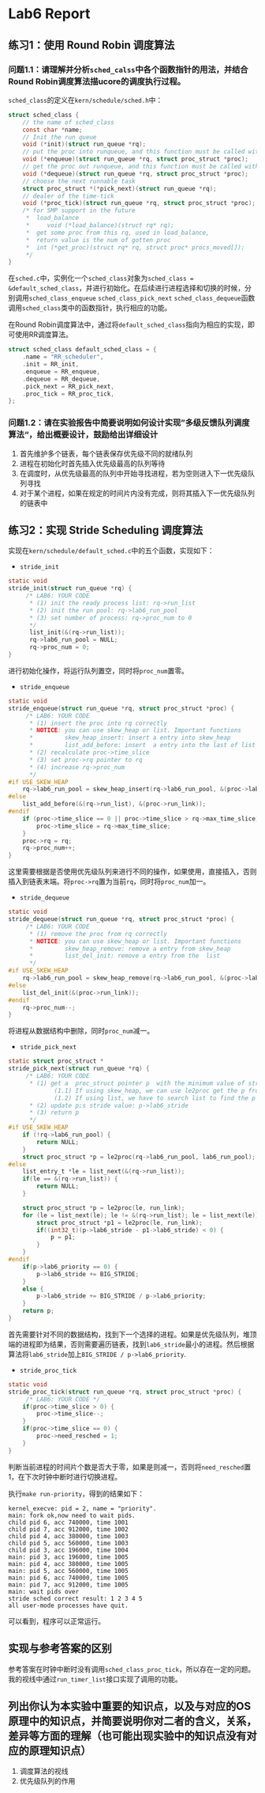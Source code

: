 # Lab6 Report

## 练习1：使用 Round Robin 调度算法

### 问题1.1：请理解并分析`sched_calss`中各个函数指针的用法，并结合Round Robin调度算法描ucore的调度执行过程。

`sched_class`的定义在`kern/schedule/sched.h`中：

```c
struct sched_class {
    // the name of sched_class
    const char *name;
    // Init the run queue
    void (*init)(struct run_queue *rq);
    // put the proc into runqueue, and this function must be called with rq_lock
    void (*enqueue)(struct run_queue *rq, struct proc_struct *proc);
    // get the proc out runqueue, and this function must be called with rq_lock
    void (*dequeue)(struct run_queue *rq, struct proc_struct *proc);
    // choose the next runnable task
    struct proc_struct *(*pick_next)(struct run_queue *rq);
    // dealer of the time-tick
    void (*proc_tick)(struct run_queue *rq, struct proc_struct *proc);
    /* for SMP support in the future
     *  load_balance
     *     void (*load_balance)(struct rq* rq);
     *  get some proc from this rq, used in load_balance,
     *  return value is the num of gotten proc
     *  int (*get_proc)(struct rq* rq, struct proc* procs_moved[]);
     */
}
```
在`sched.c`中，实例化一个`sched_class`对象为`sched_class = &default_sched_class`，并进行初始化。在后续进行进程选择和切换的时候，分别调用`sched_class_enqueue` `sched_class_pick_next` `sched_class_dequeue`函数调用`sched_class`类中的函数指针，执行相应的功能。

在Round Robin调度算法中，通过将`default_sched_class`指向为相应的实现，即可使用RR调度算法。

```c
struct sched_class default_sched_class = {
    .name = "RR_scheduler",
    .init = RR_init,
    .enqueue = RR_enqueue,
    .dequeue = RR_dequeue,
    .pick_next = RR_pick_next,
    .proc_tick = RR_proc_tick,
};
```

### 问题1.2：请在实验报告中简要说明如何设计实现”多级反馈队列调度算法“，给出概要设计，鼓励给出详细设计

1. 首先维护多个链表，每个链表保存优先级不同的就绪队列
2. 进程在初始化时首先插入优先级最高的队列等待
3. 在调度时，从优先级最高的队列中开始寻找进程，若为空则进入下一优先级队列寻找
4. 对于某个进程，如果在规定的时间片内没有完成，则将其插入下一优先级队列的链表中


## 练习2：实现 Stride Scheduling 调度算法

实现在`kern/schedule/default_sched.c`中的五个函数，实现如下：

- `stride_init`

```c
static void
stride_init(struct run_queue *rq) {
     /* LAB6: YOUR CODE 
      * (1) init the ready process list: rq->run_list
      * (2) init the run pool: rq->lab6_run_pool
      * (3) set number of process: rq->proc_num to 0       
      */
      list_init(&(rq->run_list));
      rq->lab6_run_pool = NULL;
      rq->proc_num = 0;
}
```
进行初始化操作，将运行队列置空，同时将`proc_num`置零。

- `stride_enqueue`

```c
static void
stride_enqueue(struct run_queue *rq, struct proc_struct *proc) {
     /* LAB6: YOUR CODE 
      * (1) insert the proc into rq correctly
      * NOTICE: you can use skew_heap or list. Important functions
      *         skew_heap_insert: insert a entry into skew_heap
      *         list_add_before: insert  a entry into the last of list   
      * (2) recalculate proc->time_slice
      * (3) set proc->rq pointer to rq
      * (4) increase rq->proc_num
      */
#if USE_SKEW_HEAP
    rq->lab6_run_pool = skew_heap_insert(rq->lab6_run_pool, &(proc->lab6_run_pool), proc_stride_comp_f);
#else
    list_add_before(&(rq->run_list), &(proc->run_link));
#endif
    if (proc->time_slice == 0 || proc->time_slice > rq->max_time_slice) {
        proc->time_slice = rq->max_time_slice;
    }
    proc->rq = rq;
    rq->proc_num++;
}
```
这里需要根据是否使用优先级队列来进行不同的操作，如果使用，直接插入，否则插入到链表末端。将`proc->rq`置为当前`rq`，同时将`proc_num`加一。

- `stride_dequeue`

```c
static void
stride_dequeue(struct run_queue *rq, struct proc_struct *proc) {
     /* LAB6: YOUR CODE 
      * (1) remove the proc from rq correctly
      * NOTICE: you can use skew_heap or list. Important functions
      *         skew_heap_remove: remove a entry from skew_heap
      *         list_del_init: remove a entry from the  list
      */
#if USE_SKEW_HEAP
    rq->lab6_run_pool = skew_heap_remove(rq->lab6_run_pool, &(proc->lab6_run_pool), proc_stride_comp_f);
#else
    list_del_init(&(proc->run_link));
#endif
    rq->proc_num--;
}
```

将进程从数据结构中删除，同时`proc_num`减一。

- `stride_pick_next`

```c
static struct proc_struct *
stride_pick_next(struct run_queue *rq) {
     /* LAB6: YOUR CODE 
      * (1) get a  proc_struct pointer p  with the minimum value of stride
             (1.1) If using skew_heap, we can use le2proc get the p from rq->lab6_run_poll
             (1.2) If using list, we have to search list to find the p with minimum stride value
      * (2) update p;s stride value: p->lab6_stride
      * (3) return p
      */
#if USE_SKEW_HEAP
    if (!rq->lab6_run_pool) {
        return NULL;
    }
    struct proc_struct *p = le2proc(rq->lab6_run_pool, lab6_run_pool);
#else
    list_entry_t *le = list_next(&(rq->run_list));
    if(le == &(rq->run_list)) {
        return NULL;
    }

    struct proc_struct *p = le2proc(le, run_link);
    for (le = list_next(le); le != &(rq->run_list); le = list_next(le)) {
        struct proc_struct *p1 = le2proc(le, run_link);
        if((int32_t)(p->lab6_stride - p1->lab6_stride) < 0) {
            p = p1;
        }
    }
#endif
    if(p->lab6_priority == 0) {
        p->lab6_stride += BIG_STRIDE;
    }
    else {
        p->lab6_stride += BIG_STRIDE / p->lab6_priority;
    }
    return p;
}
```
首先需要针对不同的数据结构，找到下一个选择的进程。如果是优先级队列，堆顶端的进程即为结果，否则需要遍历链表，找到`lab6_stride`最小的进程。然后根据算法将`lab6_stride`加上`BIG_STRIDE / p->lab6_priority`.

- `stride_proc_tick`

```c
static void
stride_proc_tick(struct run_queue *rq, struct proc_struct *proc) {
     /* LAB6: YOUR CODE */
    if(proc->time_slice > 0) {
        proc->time_slice--;
    }
    if(proc->time_slice == 0) {
        proc->need_resched = 1;
    }
}
```
判断当前进程的时间片个数是否大于零，如果是则减一，否则将`need_resched`置1，在下次时钟中断时进行切换进程。

执行`make run-priority`，得到的结果如下：

```
kernel_execve: pid = 2, name = "priority".main: fork ok,now need to wait pids.child pid 6, acc 740000, time 1001child pid 7, acc 912000, time 1002child pid 4, acc 380000, time 1003child pid 5, acc 560000, time 1003child pid 3, acc 196000, time 1004main: pid 3, acc 196000, time 1005main: pid 4, acc 380000, time 1005main: pid 5, acc 560000, time 1005main: pid 6, acc 740000, time 1005main: pid 7, acc 912000, time 1005main: wait pids overstride sched correct result: 1 2 3 4 5all user-mode processes have quit.```
可以看到，程序可以正常运行。

## 实现与参考答案的区别
参考答案在时钟中断时没有调用`sched_class_proc_tick`，所以存在一定的问题。我的视线中通过`run_timer_list`接口实现了调用的功能。


## 列出你认为本实验中重要的知识点，以及与对应的OS原理中的知识点，并简要说明你对二者的含义，关系，差异等方面的理解（也可能出现实验中的知识点没有对应的原理知识点）

1. 调度算法的视线
2. 优先级队列的作用





    


